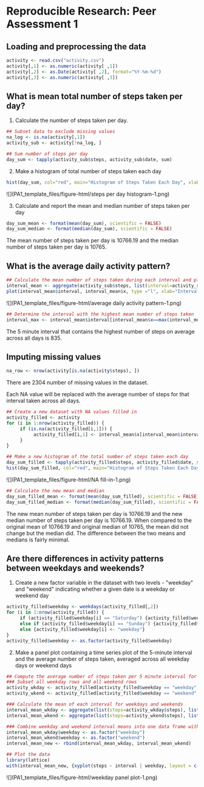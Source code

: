 # Reproducible Research: Peer Assessment 1


## Loading and preprocessing the data

```r
activity <- read.csv("activity.csv")
activity[,1] <- as.numeric(activity[ ,1])
activity[,2] <- as.Date(activity[ ,2], format="%Y-%m-%d")
activity[,3] <- as.numeric(activity[ ,3])
```

## What is mean total number of steps taken per day?
1. Calculate the number of steps taken per day.

```r
## Subset data to exclude missing values
na_log <- is.na(activity[,1])
activity_sub <- activity[!na_log, ]

## Sum number of steps per day
day_sum <- tapply(activity_sub$steps, activity_sub$date, sum)
```

2. Make a histogram of total number of steps taken each day

```r
hist(day_sum, col="red", main="Histogram of Steps Taken Each Day", xlab="Steps")
```

![](PA1_template_files/figure-html/steps per day histogram-1.png) 

3. Calculate and report the mean and median number of steps taken per day

```r
day_sum_mean <- format(mean(day_sum), scientific = FALSE)
day_sum_median <- format(median(day_sum), scientific = FALSE)
```

The mean number of steps taken per day is 10766.19 and the median number of steps taken per day is 10765.

## What is the average daily activity pattern?

```r
## Calculate the mean number of steps taken during each interval and plot
interval_mean <- aggregate(activity_sub$steps, list(interval=activity_sub$interval), mean)
plot(interval_mean$interval, interval_mean$x, type ="l", xlab="Interval", ylab="Steps", main="Average Number of Steps Taken for each 5 minute interval")
```

![](PA1_template_files/figure-html/average daily activity pattern-1.png) 

```r
## Determine the interval with the highest mean number of steps taken
interval_max <- interval_mean$interval[interval_mean$x==max(interval_mean$x)]
```

The 5 minute interval that contains the highest number of steps on average across all days is 835.

## Imputing missing values

```r
na_row <- nrow(activity[is.na(activity$steps), ])
```

There are 2304 number of missing values in the dataset.

Each NA value will be replaced with the average number of steps for that interval taken across all days.


```r
## Create a new dataset with NA values filled in
activity_filled <- activity
for (i in 1:nrow(activity_filled)) {
     if (is.na(activity_filled[i,1])) {
          activity_filled[i,1] <- interval_mean$x[interval_mean$interval==activity_filled[i,3]]
     }
}

## Make a new histogram of the total number of steps taken each day
day_sum_filled <- tapply(activity_filled$steps, activity_filled$date, sum)
hist(day_sum_filled, col="red", main="Histogram of Steps Taken Each Day", xlab="Steps")
```

![](PA1_template_files/figure-html/NA fill-in-1.png) 

```r
## Calculate the new mean and median
day_sum_filled_mean <- format(mean(day_sum_filled), scientific = FALSE)
day_sum_filled_median <- format(median(day_sum_filled), scientific = FALSE)
```

The new mean number of steps taken per day is 10766.19 and the new median number of steps taken per day is 10766.19.  When compared to the original mean of 10766.19 and original median of 10765, the mean did not change but the median did.  The difference between the two means and medians is fairly minimal.

## Are there differences in activity patterns between weekdays and weekends?
1. Create a new factor variable in the dataset with two levels - "weekday" and "weekend" indicating whether a given date is a weekday or weekend day


```r
activity_filled$weekday <- weekdays(activity_filled[,2])
for (i in 1:nrow(activity_filled)) {
     if (activity_filled$weekday[i] == "Saturday") {activity_filled$weekday[i] <- "weekend"}
     else if (activity_filled$weekday[i] == "Sunday") {activity_filled$weekday[i] <- "weekend"}
     else {activity_filled$weekday[i] <- "weekday"}
}
activity_filled$weekday <- as.factor(activity_filled$weekday)
```

2. Make a panel plot containing a time series plot of the 5-minute interval and the average number of steps taken, averaged across all weekday days or weekend days


```r
## Compute the average number of steps taken per 5 minute interval for weekdays and weekends
### Subset all weekday rows and all weekend rows
activity_wkday <- activity_filled[activity_filled$weekday == "weekday", ]
activity_wkend <- activity_filled[activity_filled$weekday == "weekend", ]

### Calculate the mean of each interval for weekdays and weekends
interval_mean_wkday <- aggregate(list(steps=activity_wkday$steps), list(interval=activity_wkday$interval), mean)
interval_mean_wkend <- aggregate(list(steps=activity_wkend$steps), list(interval=activity_wkend$interval), mean)

### Combine weekday and weekend interval means into one data frame with a weekday factor variable
interval_mean_wkday$weekday <- as.factor("weekday")
interval_mean_wkend$weekday <- as.factor("weekend")
interval_mean_new <- rbind(interval_mean_wkday, interval_mean_wkend)

## Plot the data
library(lattice)
with(interval_mean_new, {xyplot(steps ~ interval | weekday, layout = c(1,2), type = "l")})
```

![](PA1_template_files/figure-html/weekday panel plot-1.png) 

